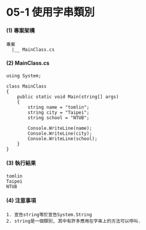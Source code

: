 # 05-1 使用字串類別

#### (1) 專案架構 

```
專案
  |__ MainClass.cs
```


#### (2) MainClass.cs

```
using System;

class MainClass 
{
    public static void Main(string[] args)
    {
        string name = "tomlin";
        string city = "Taipei";
        string school = "NTUB";
        
        Console.WriteLine(name);
        Console.WriteLine(city);
        Console.WriteLine(school);
    }    
}
```

#### (3) 執行結果

```
tomlin
Taipei
NTUB
```


#### (4) 注意事項
```
1. 宣告string等於宣告System.String
2. string是一個類別, 其中有許多應用在字串上的方法可以呼叫.
```
